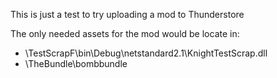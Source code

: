 This is just a test to try uploading a mod to Thunderstore

The only needed assets for the mod would be locate in:
- \TestScrapF\bin\Debug\netstandard2.1\KnightTestScrap.dll
- \TheBundle\bombbundle

